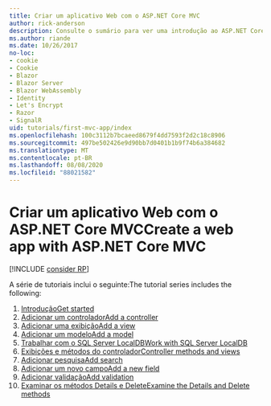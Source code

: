 ```yaml
---
title: Criar um aplicativo Web com o ASP.NET Core MVC
author: rick-anderson
description: Consulte o sumário para ver uma introdução ao ASP.NET Core MVC.
ms.author: riande
ms.date: 10/26/2017
no-loc:
- cookie
- Cookie
- Blazor
- Blazor Server
- Blazor WebAssembly
- Identity
- Let's Encrypt
- Razor
- SignalR
uid: tutorials/first-mvc-app/index
ms.openlocfilehash: 100c3112b7bcaeed8679f4dd7593f2d2c18c8906
ms.sourcegitcommit: 497be502426e9d90bb7d0401b1b9f74b6a384682
ms.translationtype: MT
ms.contentlocale: pt-BR
ms.lasthandoff: 08/08/2020
ms.locfileid: "88021582"
---
```

# <a name="create-a-web-app-with-aspnet-core-mvc"></a><span data-ttu-id="fe664-103">Criar um aplicativo Web com o ASP.NET Core MVC</span><span class="sxs-lookup"><span data-stu-id="fe664-103">Create a web app with ASP.NET Core MVC</span></span>

[!INCLUDE [consider RP](~/includes/razor.md)]

<span data-ttu-id="fe664-104">A série de tutoriais inclui o seguinte:</span><span class="sxs-lookup"><span data-stu-id="fe664-104">The tutorial series includes the following:</span></span>

1. [<span data-ttu-id="fe664-105">Introdução</span><span class="sxs-lookup"><span data-stu-id="fe664-105">Get started</span></span>](start-mvc.md)
1. [<span data-ttu-id="fe664-106">Adicionar um controlador</span><span class="sxs-lookup"><span data-stu-id="fe664-106">Add a controller</span></span>](adding-controller.md)
1. [<span data-ttu-id="fe664-107">Adicionar uma exibição</span><span class="sxs-lookup"><span data-stu-id="fe664-107">Add a view</span></span>](adding-view.md)
1. [<span data-ttu-id="fe664-108">Adicionar um modelo</span><span class="sxs-lookup"><span data-stu-id="fe664-108">Add a model</span></span>](adding-model.md)
1. [<span data-ttu-id="fe664-109">Trabalhar com o SQL Server LocalDB</span><span class="sxs-lookup"><span data-stu-id="fe664-109">Work with SQL Server LocalDB</span></span>](working-with-sql.md)
1. [<span data-ttu-id="fe664-110">Exibições e métodos do controlador</span><span class="sxs-lookup"><span data-stu-id="fe664-110">Controller methods and views</span></span>](controller-methods-views.md)
1. [<span data-ttu-id="fe664-111">Adicionar pesquisa</span><span class="sxs-lookup"><span data-stu-id="fe664-111">Add search</span></span>](search.md)
1. [<span data-ttu-id="fe664-112">Adicionar um novo campo</span><span class="sxs-lookup"><span data-stu-id="fe664-112">Add a new field</span></span>](new-field.md)
1. [<span data-ttu-id="fe664-113">Adicionar validação</span><span class="sxs-lookup"><span data-stu-id="fe664-113">Add validation</span></span>](validation.md)
1. [<span data-ttu-id="fe664-114">Examinar os métodos Details e Delete</span><span class="sxs-lookup"><span data-stu-id="fe664-114">Examine the Details and Delete methods</span></span>](details.md)
